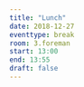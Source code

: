 ```yaml
---
title: "Lunch"
date: 2018-12-27
eventtype: break
room: 3.foreman
start: 13:00
end: 13:55
draft: false
---
```

